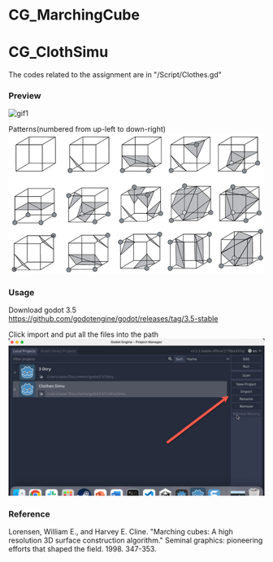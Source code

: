 # CG_MarchingCube

# CG_ClothSimu  
  
The codes related to the assignment are in "/Script/Clothes.gd"  

### Preview  
![gif1](gif1.gif)  

Patterns(numbered from up-left to down-right)  
![pattern](marchingcubes.jpg)  

### Usage  

Download godot 3.5  
https://github.com/godotengine/godot/releases/tag/3.5-stable  

Click import and put all the files into the path  
![im](im.png)  

### Reference
Lorensen, William E., and Harvey E. Cline. "Marching cubes: A high resolution 3D surface construction algorithm." Seminal graphics: pioneering efforts that shaped the field. 1998. 347-353.
